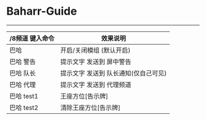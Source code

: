 # Baharr-Guide

------------------------

/8频道 键入命令 | 效果说明
--- | ---
巴哈 | 开启/关闭模组 (默认开启)
巴哈 警告 | 提示文字 发送到 屏中警告
巴哈 队长 | 提示文字 发送到 队长通知(仅自己可见)
巴哈 代理 | 提示文字 发送到 代理频道
巴哈 test1 | 王座方位[告示牌]
巴哈 test2 | 清除王座方位[告示牌]
